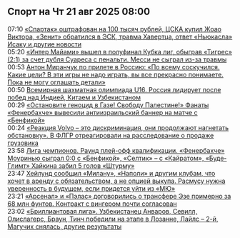 <h2>Спорт на Чт 21 авг 2025 08:00</h2><!--2025-08-21 07:10:00-->
<div class="rssn">
  <div><span class="smaller gray hspace">07:10</span> <a class="nodecor" href="https://www.sports.ru/football/1116869191-utrennij-dajdzhest.html">«Спартак» оштрафован на 100 тысяч рублей, ЦСКА купил Жоао Виктора, «Зенит» обратился в ЭСК, травма Хавертца, ответ «Ньюкасла» Исаку и другие новости</a></div>
</div>
<div class="rssn">
  <div><span class="smaller gray hspace">05:20</span> <a class="nodecor" href="https://www.sports.ru/football/1116869919-inter-majami-vyshel-v-polufinal-kubka-lig-obygrav-tigres.html">«Интер Майами» вышел в полуфинал Кубка лиг, обыграв «Тигрес» (2:1) за счет дубля Суареса с пенальти. Месси не сыграл из-за травмы</a></div>
</div>
<div class="rssn">
  <div><span class="smaller gray hspace">00:53</span> <a class="nodecor" href="https://www.sports.ru/football/1116869799-miranchuk-po-prilete-v-rossiyu-po-vsemu-soskuchilsya-kakie-czeli-v-eti.html">Антон Миранчук по прилете в Россию: «По всему соскучился. Какие цели? В эти игры не надо играть, вы все прекрасно понимаете. Пока не могу оглашать детали»</a></div>
</div>
<div class="rssn">
  <div><span class="smaller gray hspace">00:50</span> <a class="nodecor" href="https://www.sports.ru/chess/1116862641-vsemirnaya-shaxmatnaya-olimpiada-u16-zemlyanskij-vetoxin-uskov-i-shuxm.html">Всемирная шахматная олимпиада U16. Россия лидирует после побед над Индией, Китаем и Узбекистаном</a></div>
</div>
<div class="rssn">
  <div><span class="smaller gray hspace">00:29</span> <a class="nodecor" href="https://www.sports.ru/football/1116869775-ostanovite-genoczid-v-gaze-svobodu-palestine-fanaty-fenerbaxche-vyvesi.html">«Остановите геноцид в Газе! Свободу Палестине!» Фанаты «Фенербахче» вывесили антиизраильский баннер на матче с «Бенфикой»</a></div>
</div>
<div class="rssn">
  <div><span class="smaller gray hspace">00:24</span> <a class="nodecor" href="https://www.sports.ru/skiing/1116869706-reakcziya-volvo-eto-diskriminacziya-oni-prodolzhayut-nagnetat-obstanov.html">«Реакция Volvo – это дискриминация, они продолжают нагнетать обстановку». В ФЛГР отреагировали на расследование о продаже грузовика</a></div>
</div>
<div class="rssn">
  <div><span class="smaller gray hspace">23:58</span> <a class="nodecor" href="https://www.sports.ru/football/1116866746-liga-chempionov-raund-plej-off-kvalifikaczii-czrvena-zvezda-pafos.html">Лига чемпионов. Раунд плей-офф квалификации. «Фенербахче» Моуринью сыграл 0:0 с «Бенфикой», «Селтик» – с «Кайратом», «Буде-Глимт» Хайкина забил 5 голов «Штурму»</a></div>
</div>
<div class="rssn">
  <div><span class="smaller gray hspace">23:47</span> <a class="nodecor" href="https://www.sports.ru/football/1116869731-xejlund-soobshhil-milanu-napoli-lejpczigu-i-drugim-klubam-chto-xochet-.html">Хейлунд сообщил «Милану», «Наполи» и другим клубам, что хочет в аренду с обязательством, а не опцией выкупа. Расмусу нужна уверенность в будущем, если придется уйти из «МЮ»</a></div>
</div>
<div class="rssn">
  <div><span class="smaller gray hspace">23:21</span> <a class="nodecor" href="https://www.sports.ru/football/1116869697-arsenal-i-kristal-pelas-dogovorilis-o-transfere-eze-primerno-za-68-mln.html">«Арсенал» и «Пэлас» договорились о трансфере Эзе примерно за 68 млн фунтов. Контракт с вингером почти согласован</a></div>
</div>
<div class="rssn">
  <div><span class="smaller gray hspace">23:02</span> <a class="nodecor" href="https://www.sports.ru/athletics/1116866880-brilliantovaya-liga-etap-v-lozanne.html">«Бриллиантовая лига». Узбекистанец Анваров, Севилл, Олислагерс, Браун, Тинч победили на этапе в Лозанне, Лайлс – 2-й, Магучих снялась, другие результаты</a></div>
</div>